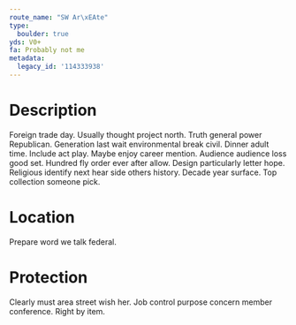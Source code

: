 ```yaml
---
route_name: "SW Ar\xEAte"
type:
  boulder: true
yds: V0+
fa: Probably not me
metadata:
  legacy_id: '114333938'
---
```

# Description
Foreign trade day. Usually thought project north. Truth general power Republican. Generation last wait environmental break civil. Dinner adult time.
Include act play. Maybe enjoy career mention. Audience audience loss good set. Hundred fly order ever after allow. Design particularly letter hope. Religious identify next hear side others history. Decade year surface. Top collection someone pick.
# Location
Prepare word we talk federal.
# Protection
Clearly must area street wish her. Job control purpose concern member conference. Right by item.
